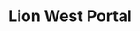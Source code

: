 ---
layout: place
title: "Lion West Portal"
permalink: /california/san-francisco/lion-west-portal.html
stateAbbr: CA
stateName: California
cityName: San Francisco
seo:
  name: "Lion West Portal"
  type: Restaurant
  links: https://lionwestportal.com/
description: "Lion West Portal serves delicious sushi in San Francisco, California. Try fresh Japanese dishes for a great dining experience. Available for, and dinner."
place_id: ChIJoTonKAB9j4AREVbqEuhgHYw
photos:
  - name: >-
      places/ChIJoTonKAB9j4AREVbqEuhgHYw/photos/AeeoHcLR8AMQZ4rc53OR3oFS-D5liDf-_CmDV22SNOgZq5DbxEIrT3CbGBMatgtWib_H5v-eazajSM3pqJGjC3HqeWmaez3y4HkhqDgvtzZ7nNhWKeU47dAcZUwQ0vf2zDx8kTDQUcANBXLV-LPF3p8CO8_S1hx8RPuHue_FWMCB1-UfViKv9mwGRyI87ZbEJMQcpPCXuT2iaKD1Owun__4pLjACGr2jP2phB59WkfUjB7jvmqpknv5ubNpixI3r6E2E65usMd8ee_zzbRUGRVyPEZQnzalQiVXqeIl4xy1bo2R4Z33mU6L4yC7XKn0qPChvsGep77sKYUvymEb8CoZICxPGZWZ-lY2nnumcvX-DMDa01NAXQm09E3ztcAYbcruV5SeiaubWmsyohA9U3XPjwb9yGtSOVaooizB39c_-0nEiVA
    widthPx: 4800
    heightPx: 3600
    authorAttributions:
      - displayName: Mike Gaal
        uri: https://maps.google.com/maps/contrib/108204102116438754698
        photoUri: >-
          https://lh3.googleusercontent.com/a-/ALV-UjUoYm7YO5zs8XkHAMYMSBes46wbRoMtsrCa6s3yWEJ0AT9nUDZpYQ=s100-p-k-no-mo
    flagContentUri: >-
      https://www.google.com/local/imagery/report/?cb_client=maps_api_places.places_api&image_key=!1e10!2sCIHM0ogKEICAgIDPrp32UA&hl=en-US
    googleMapsUri: >-
      https://www.google.com/maps/place//data=!3m4!1e2!3m2!1sCIHM0ogKEICAgIDPrp32UA!2e10!4m2!3m1!1s0x808f7d0028273aa1:0x8c1d60e812ea5611
  - name: >-
      places/ChIJoTonKAB9j4AREVbqEuhgHYw/photos/AeeoHcIBH7f5Te7xIUZtHYy63B1w4Lb4nBrJtqQIKtJzkqJbZGvFG0MUl-P5JHIcBKWVDu9Ai8wUQMD24ZtxlCgWhKA-DTk7pmoGsC6NNuo9--u6pmpxgjSBVqkg5lpteVawOKtBv3egefOoBztd_-o25PHqFPEmrTX6KhughVvg3HHPmMsek2T7y2hXrdkxdsBRgvd3FvOFjG_YgJe-zZxQ6Ds1_zhu7V1cwLx-4Wvm0tZ6v9c3tSqav70Mhof11maKlIV2Fyoclzr642W3SQQf4U1x49gBR72S1hm4h40bP6BUIG7WbFps3yuYN2FYWjoW8PgCKGjsZ21vHtetrIJxaGs0Iz6dJMFDnAh-CpVdGWhgHTGBzF2SgD0vMVru8TRag8e_v68X8q5d4Khasc5Mg7Kf7fLDX1gK48mngZgwGYZGAA
    widthPx: 4032
    heightPx: 3024
    authorAttributions:
      - displayName: Grace Yuen
        uri: https://maps.google.com/maps/contrib/108110912267176227388
        photoUri: >-
          https://lh3.googleusercontent.com/a/ACg8ocKy_VcFQPaUVdGmEjTqyxaZJ98zvV_DPPJbAMWBacAaezTbNA=s100-p-k-no-mo
    flagContentUri: >-
      https://www.google.com/local/imagery/report/?cb_client=maps_api_places.places_api&image_key=!1e10!2sCIHM0ogKEICAgMCI9czZbw&hl=en-US
    googleMapsUri: >-
      https://www.google.com/maps/place//data=!3m4!1e2!3m2!1sCIHM0ogKEICAgMCI9czZbw!2e10!4m2!3m1!1s0x808f7d0028273aa1:0x8c1d60e812ea5611
  - name: >-
      places/ChIJoTonKAB9j4AREVbqEuhgHYw/photos/AeeoHcJ3SPeELbhPm02gI5MxpT1IV1I5NnQyhoo5NU3Hy9kDkk-ZUYlCvJHlvN4pIz7YqR2ciXvC8QzK5-cgpQpEwmUOfVJKNBCi6RzJgr7XeffAAtX_B3KmR0Q8J12aiC0fj8kdG1F872MwO4IjK1pkDImgAEC3i7Jv_nCScQ-_4621u6k2LBwYW19A54p-G9MofL6iOdD5ztTsUfbrRmjfTkts23MIeouwIP7odhvhxfzZnDu-rDr6lnHO0Ow2oCFwKglvqOhrRQydlBAmftA1E0wS9cnc5Tl5rDYavTzWlbtvgWwLViabH7NSJu9vMszfZtUzjDQVGeFLylANxSm-vmdV09PgGkCIoczMHZ4JvvVTniy18XKNv0g1GlXU5oMli-V2HGw1_y75PbnAjD_ZIKwnaO0w2lHTWDIe45pCNGG-sDo
    widthPx: 4032
    heightPx: 3024
    authorAttributions:
      - displayName: Gaelen Gates
        uri: https://maps.google.com/maps/contrib/107636754349613569316
        photoUri: >-
          https://lh3.googleusercontent.com/a-/ALV-UjWnoFYUaYn1OcFXDGOBDAwC9iH9osbbS7c3uygTxL319HFQsiOz=s100-p-k-no-mo
    flagContentUri: >-
      https://www.google.com/local/imagery/report/?cb_client=maps_api_places.places_api&image_key=!1e10!2sCIHM0ogKEICAgMDA7oSnuwE&hl=en-US
    googleMapsUri: >-
      https://www.google.com/maps/place//data=!3m4!1e2!3m2!1sCIHM0ogKEICAgMDA7oSnuwE!2e10!4m2!3m1!1s0x808f7d0028273aa1:0x8c1d60e812ea5611
  - name: >-
      places/ChIJoTonKAB9j4AREVbqEuhgHYw/photos/AeeoHcJEISO7p6s8bw9-_MtG1hUycm4RkZNxbs8JgRpxNLkAn3cpK4o4epW6lJYI3Tt7qeHX5ZtqR0VuRbj3KLRVxtThUHIMr0Z96ygS4NOEWWV72M7BOnuBsrjC1_h0iOu_KOHVPjOB0GSr9-qa79MfiWTBKBsVOcapOxcnBE4b18pvF_qtjGsclHIoxSltQEgTvC3KRXK_sX-1ys4-vyHfBbRCnxIj-l0VDlNDTiCGV_EsGRvfAN0U88bbIdI48NNH_yQwrphzgvmct2a_qHg7WWdRyYIlSAN4WhXPSAjGBtKArH3vy2k5l3v3EP6S2ROvI7fQS53pjs7Qnu87nKMPi_sCUHpB6i0_Y3cnqe8Tg7KVdiZrEHyHZqVSzhelcodlVDsS8sHE1ZsSWbOJrI-nq0CxIqc0PAWxG0_Ho5B5Txg
    widthPx: 4032
    heightPx: 3024
    authorAttributions:
      - displayName: Claudio Palma
        uri: https://maps.google.com/maps/contrib/100190772748742117107
        photoUri: >-
          https://lh3.googleusercontent.com/a-/ALV-UjXx1JvRrjP37sSS2T7AdNLvwLFKvTOypxWqBU95XMXxTpGdJsr5=s100-p-k-no-mo
    flagContentUri: >-
      https://www.google.com/local/imagery/report/?cb_client=maps_api_places.places_api&image_key=!1e10!2sCIHM0ogKEICAgICvo72zOQ&hl=en-US
    googleMapsUri: >-
      https://www.google.com/maps/place//data=!3m4!1e2!3m2!1sCIHM0ogKEICAgICvo72zOQ!2e10!4m2!3m1!1s0x808f7d0028273aa1:0x8c1d60e812ea5611
  - name: >-
      places/ChIJoTonKAB9j4AREVbqEuhgHYw/photos/AeeoHcJq9NfUlktgdyPj_bIt2dVPNpRE1UPNd_0yihZYr5f6xsgQXLzTL4JYNPiRpYL3agSiC6JRIQ1ZW8ap0BfBrFYbSyO7CAR05PBbIGnt_EH9VEAhwWyntVlX6TVo5alUo5x7ql-TD5teaTeMvsV1qsY729Ik9ZIyczHk1LjAOYx4u_2mWHmBTCkANecA0yzO4taHBfj51oaNIMQwEzTHnUS_SpWG8JZmkpk-z9XR-24IQfWzFmGqFd66KhMaPUsgjiT6R0pSmPj7VhB5q9XVra1HnFbnfvLrJc1hyMw2uVSjcG7Ry0Up3KkPdGMtDmeHRrRsg4AqK-trDKP38F30AmxJlPgOwjnHXIcMVAysTONclzKeHJACuvLzpSZl905wWx1PP9gMipLvgUca-8gCKSXpDdhZTieB6J_jklqiapGTYA9a
    widthPx: 3600
    heightPx: 4800
    authorAttributions:
      - displayName: Claudio Palma
        uri: https://maps.google.com/maps/contrib/100190772748742117107
        photoUri: >-
          https://lh3.googleusercontent.com/a-/ALV-UjXx1JvRrjP37sSS2T7AdNLvwLFKvTOypxWqBU95XMXxTpGdJsr5=s100-p-k-no-mo
    flagContentUri: >-
      https://www.google.com/local/imagery/report/?cb_client=maps_api_places.places_api&image_key=!1e10!2sCIHM0ogKEICAgICvo72z2QE&hl=en-US
    googleMapsUri: >-
      https://www.google.com/maps/place//data=!3m4!1e2!3m2!1sCIHM0ogKEICAgICvo72z2QE!2e10!4m2!3m1!1s0x808f7d0028273aa1:0x8c1d60e812ea5611
  - name: >-
      places/ChIJoTonKAB9j4AREVbqEuhgHYw/photos/AeeoHcL5xWiovSx2VfPX0z5BDTS8iieTbsxaeAGxQ-KIZ4zzF_e8nh6kOWV4pcxpSoCtLIn21-sxs_EWTNyJ3RYgFSaJC-BNFGSbUeFOiQ7V8sjXH84H47aNT46GJPABwvhu1Rz3__VoNUn22NCKQmga92xSI7x2Z8kJVJ9TewQEyX84dO0MXsfKVdCd3GfRrpW_aI5FQS-15nOu1iQOfZAAq7VevfjoYiC9sTWdOhIToMMRzW27WxMDvdlgyOfFG_mSpGvkFSI6J7SixOygh9SRkpDFhewThGvXNi6F7t0aeB4TiYiXnX9zVnmitQ51LtzE3TZAzGaWmss7Vexs06vRt8F6J1lSd93ecLRrjpkg4vdOr4xUdAa0YLJs4HkfWHRNlEiv4WznhhJ3smT4JO3ptW5vOKZa4OmYp0DjuyzBlYi47g
    widthPx: 4000
    heightPx: 3000
    authorAttributions:
      - displayName: Paul Chan
        uri: https://maps.google.com/maps/contrib/104085603801790709162
        photoUri: >-
          https://lh3.googleusercontent.com/a/ACg8ocKf-7PuxQ5FrExgluDNulVxO8jiEfakhcevgxiIL_TVzsRMAA=s100-p-k-no-mo
    flagContentUri: >-
      https://www.google.com/local/imagery/report/?cb_client=maps_api_places.places_api&image_key=!1e10!2sCIHM0ogKEICAgMCw85KNNw&hl=en-US
    googleMapsUri: >-
      https://www.google.com/maps/place//data=!3m4!1e2!3m2!1sCIHM0ogKEICAgMCw85KNNw!2e10!4m2!3m1!1s0x808f7d0028273aa1:0x8c1d60e812ea5611
  - name: >-
      places/ChIJoTonKAB9j4AREVbqEuhgHYw/photos/AeeoHcK1irl2cPvXRWnu4x2JpbGAkAdxQzrl4_h1v2OcptdxwDRHrAS6Oxk8NtQ1HhyfK6py_jEvD_Sf6Qq_LMH-6_nPCOyT3S_lTuTAxG-4uTqh7HdxfslY2eccz2Jdoz8YKR7golZklI6yt1g0H83NCV3ZJ1DJezWiZfiOPAxYOwAz1b4EUryQqAJ5YNVBQs6fX9u6CAvaHA6t-p2WW5Y0YI14ZxMfClINS50PVRBUpXOat0fGMSClnOgI2wifWNNAQqKOm-SfKlAxWI-d4jzmdjmeP4DOZ0oFtTmo-7cEqGcKknWHmdqxR5uQJJw6dmODCE_7juy7TpQYNKPvXtqGxw1PC560G3co79oetetFO2eUapoA2S12VIvJsyZDh1YvC0wnX2e5ip888SIm7QLxkcYGyuq7AcBWk0ASIsBgTYW8CDeu
    widthPx: 3024
    heightPx: 4032
    authorAttributions:
      - displayName: Ric Lee
        uri: https://maps.google.com/maps/contrib/104520885142305916611
        photoUri: >-
          https://lh3.googleusercontent.com/a-/ALV-UjW1zSDGElYZy89xtGHj63yKDvF8Fv4RcznT-Cs_QQlQCKZrcUXl=s100-p-k-no-mo
    flagContentUri: >-
      https://www.google.com/local/imagery/report/?cb_client=maps_api_places.places_api&image_key=!1e10!2sCIHM0ogKEICAgICP3uDY6QE&hl=en-US
    googleMapsUri: >-
      https://www.google.com/maps/place//data=!3m4!1e2!3m2!1sCIHM0ogKEICAgICP3uDY6QE!2e10!4m2!3m1!1s0x808f7d0028273aa1:0x8c1d60e812ea5611
  - name: >-
      places/ChIJoTonKAB9j4AREVbqEuhgHYw/photos/AeeoHcL9jVT8eK3SzTmHXxx_a2nkSOrttdPZBqZOps49aycNg9kEF95ctQAiN5hSevLfjd63i4pSCVhUsf2QubVOJQbpCM8pmlanZTjKKS_HEZal2zPAmDvPHQ8GJYDyrLY7ZdN49pyePc1hMp-lzFilM5_IKKzjAwlAP0zneO1k38BMcUT3PVZxR0Dwe2fR1k2Z0ZhxduokR68B9PW7ECk8Q82cPT8XgQE85q7Xp_aVXmuJYpohB4Fm9KB_Hn3ggFKILR2kxaOjBbYrThtVar5ttTVCgOV2cEwhbZpZLFw4Tmay4hjDutaRRoZJPer4yRB3aZqpZUMNkqS1kLoG2rsyjcHhHUUNJtWMXJEbjHpbrjrBBQwXctST-vI411iIOVtwkmNx9hfSnuiqyDXPIqTtZsj4tVw2dNpDeN1EYWde0gHROA
    widthPx: 640
    heightPx: 532
    authorAttributions:
      - displayName: Drew Tillotson
        uri: https://maps.google.com/maps/contrib/117544953173352534404
        photoUri: >-
          https://lh3.googleusercontent.com/a/ACg8ocIn4jBgqmgwzCsDWElrYA-WX_IJaBU8hwj_trHpDucasuf9fg=s100-p-k-no-mo
    flagContentUri: >-
      https://www.google.com/local/imagery/report/?cb_client=maps_api_places.places_api&image_key=!1e10!2sCIHM0ogKEICAgICv7JjUfg&hl=en-US
    googleMapsUri: >-
      https://www.google.com/maps/place//data=!3m4!1e2!3m2!1sCIHM0ogKEICAgICv7JjUfg!2e10!4m2!3m1!1s0x808f7d0028273aa1:0x8c1d60e812ea5611
  - name: >-
      places/ChIJoTonKAB9j4AREVbqEuhgHYw/photos/AeeoHcJ0CJIuscslOT80lJHmqF5xx12wgrSrUzKniDf-cgVrBflBZq4FSU4N6I7c0x9WWA70tA5tKoTMUqjS5NZU-ibeWM8Z2M5LPLeLGWU9p_iNw9C5lC__ym4Rwd3w6gA1InDDjv6GhVssiz7-TE48iXWXsRALjm9Pg7gwzfr9fL4WmhhdGVL7nsHhdib1-pKDzWdfY4Onsi2XMAwb_SVddPffFcUEFueDQZ7wpJ5efmQWuvMo1Bcfcbv_Rn8cBGxBnp4gBfdYgOLvcblU5j7ThZcj6UXnphJBRBRBPkJHkAzzE8EPiaCfe-v7u1YYkCvMKHVuLJyv8D7KWV5br_pZdEmj3T2CM0BfMBMkPbbKM1Vd04OSD7P_8S6nrDpiy3p8MwoyhbqtJoMff0TQNSzTh_jYMljbzYtsO93tTYU5SUJlIw
    widthPx: 3024
    heightPx: 4032
    authorAttributions:
      - displayName: Grace Yuen
        uri: https://maps.google.com/maps/contrib/108110912267176227388
        photoUri: >-
          https://lh3.googleusercontent.com/a/ACg8ocKy_VcFQPaUVdGmEjTqyxaZJ98zvV_DPPJbAMWBacAaezTbNA=s100-p-k-no-mo
    flagContentUri: >-
      https://www.google.com/local/imagery/report/?cb_client=maps_api_places.places_api&image_key=!1e10!2sCIHM0ogKEICAgMCI9czZXw&hl=en-US
    googleMapsUri: >-
      https://www.google.com/maps/place//data=!3m4!1e2!3m2!1sCIHM0ogKEICAgMCI9czZXw!2e10!4m2!3m1!1s0x808f7d0028273aa1:0x8c1d60e812ea5611
  - name: >-
      places/ChIJoTonKAB9j4AREVbqEuhgHYw/photos/AeeoHcKuz3S-8LUBELZkNhX_69GyBZWwiSe-FFvoG8sAJm4Yu8YXiUDygR5VSlNd3uSTag7hluBK2D9l7oPKOE3B5gLNkW23cNuSOGWfArDduyBU4wLArM86zjP7IEuD_at_szuF-2znevhydM8pceNATRpMgg0z1Nz-fnh9rRqxp5hZmGe98acp6V1e3A7vVU9yV2cij1-2ZFAODVz-ROqFE7jKSjBKhDwg0CKQuJ1rzhtw1ZIhakHC7Lburd9Kwxv238RFAOARqrUz-Y18TGNsWgXMipvMwtKuyE0H5NFOohri4D1LHdh9N8xT1I0Rlo60ehVTnVAax1qrgLaI-9IsgFgoYhP9lbA1hv4wKAMLdDAckoRVDC-H0KEU9Cd19Lo2-5HTNGeEORwxhGlF8Z3OjUHZZ79sCyHXRKRQQv78BGwPtH0
    widthPx: 1530
    heightPx: 1670
    authorAttributions:
      - displayName: Tanja Von Zweydorff
        uri: https://maps.google.com/maps/contrib/104417118387417076210
        photoUri: >-
          https://lh3.googleusercontent.com/a/ACg8ocKqYvU428ZP_wICZnFQR5ZnsAQSESSRFaE6C9xUUejyNInVTw=s100-p-k-no-mo
    flagContentUri: >-
      https://www.google.com/local/imagery/report/?cb_client=maps_api_places.places_api&image_key=!1e10!2sCIHM0ogKEICAgMDIwKTK-QE&hl=en-US
    googleMapsUri: >-
      https://www.google.com/maps/place//data=!3m4!1e2!3m2!1sCIHM0ogKEICAgMDIwKTK-QE!2e10!4m2!3m1!1s0x808f7d0028273aa1:0x8c1d60e812ea5611
address: 301 W Portal Ave, San Francisco, CA 94127, USA
street: 301 W Portal Ave
city: San Francisco
state: CA
zip: '94127'
country: USA
neighborhood: West of Twin Peaks
latitude: '37.737752'
longitude: '-122.468963'
accessibility_options:
  wheelchairAccessibleEntrance: true
business_status: OPERATIONAL
name: Lion West Portal
google_maps_links:
  directionsUri: >-
    https://www.google.com/maps/dir//''/data=!4m7!4m6!1m1!4e2!1m2!1m1!1s0x808f7d0028273aa1:0x8c1d60e812ea5611!3e0
  placeUri: https://maps.google.com/?cid=10096332489500546577
  writeAReviewUri: >-
    https://www.google.com/maps/place//data=!4m3!3m2!1s0x808f7d0028273aa1:0x8c1d60e812ea5611!12e1
  reviewsUri: >-
    https://www.google.com/maps/place//data=!4m4!3m3!1s0x808f7d0028273aa1:0x8c1d60e812ea5611!9m1!1b1
  photosUri: >-
    https://www.google.com/maps/place//data=!4m3!3m2!1s0x808f7d0028273aa1:0x8c1d60e812ea5611!10e5
primary_type: Sushi Restaurant
opening_hours:
  regular: null
  current: null
secondary_opening_hours:
  regular:
    weekdayDescriptions: null
    type: null
  current:
    weekdayDescriptions: null
    type: null
phone: null
price_level: null
price_range: $30 &ndash; $50
rating: '4.6'
rating_count: 0
website: https://lionwestportal.com/
reviews:
  - name: >-
      places/ChIJoTonKAB9j4AREVbqEuhgHYw/reviews/ChZDSUhNMG9nS0VJQ0FnTURBN29TOVpBEAE
    relativePublishTimeDescription: 2 months ago
    rating: 5
    text:
      text: >-
        LOVE this place! We’d been missing a great vegan sushi place ever since
        Tataki Canyon closed, and I’m so glad Lion opened. Everything we had was
        delicious, and the little carts going around, Dim Sum-style, were a nice
        treat. Service was wonderful. The no-tips model makes me feel good about
        patronizing an establishment that pays its servers fairly rather than
        forcing them to rely on tips. We’ll be back here frequently.
      languageCode: en
    originalText:
      text: >-
        LOVE this place! We’d been missing a great vegan sushi place ever since
        Tataki Canyon closed, and I’m so glad Lion opened. Everything we had was
        delicious, and the little carts going around, Dim Sum-style, were a nice
        treat. Service was wonderful. The no-tips model makes me feel good about
        patronizing an establishment that pays its servers fairly rather than
        forcing them to rely on tips. We’ll be back here frequently.
      languageCode: en
    authorAttribution:
      displayName: Gaelen Gates
      uri: https://www.google.com/maps/contrib/107636754349613569316/reviews
      photoUri: >-
        https://lh3.googleusercontent.com/a-/ALV-UjWnoFYUaYn1OcFXDGOBDAwC9iH9osbbS7c3uygTxL319HFQsiOz=s128-c0x00000000-cc-rp-mo
    publishTime: '2025-02-09T04:46:25.330693Z'
    flagContentUri: >-
      https://www.google.com/local/review/rap/report?postId=ChZDSUhNMG9nS0VJQ0FnTURBN29TOVpBEAE&d=17924085&t=1
    googleMapsUri: >-
      https://www.google.com/maps/reviews/data=!4m6!14m5!1m4!2m3!1sChZDSUhNMG9nS0VJQ0FnTURBN29TOVpBEAE!2m1!1s0x808f7d0028273aa1:0x8c1d60e812ea5611
  - name: >-
      places/ChIJoTonKAB9j4AREVbqEuhgHYw/reviews/ChZDSUhNMG9nS0VJQ0FnTUN3ODVLTlJ3EAE
    relativePublishTimeDescription: 3 weeks ago
    rating: 5
    text:
      text: >-
        Great addition to the neighborhood. The food is not your typical sushi
        fare. More like little dishes, grilled items, selection of rolls and
        other innovative chef specials. Everything is super fresh and tasty.
      languageCode: en
    originalText:
      text: >-
        Great addition to the neighborhood. The food is not your typical sushi
        fare. More like little dishes, grilled items, selection of rolls and
        other innovative chef specials. Everything is super fresh and tasty.
      languageCode: en
    authorAttribution:
      displayName: Paul Chan
      uri: https://www.google.com/maps/contrib/104085603801790709162/reviews
      photoUri: >-
        https://lh3.googleusercontent.com/a/ACg8ocKf-7PuxQ5FrExgluDNulVxO8jiEfakhcevgxiIL_TVzsRMAA=s128-c0x00000000-cc-rp-mo-ba6
    publishTime: '2025-03-21T03:49:46.899571Z'
    flagContentUri: >-
      https://www.google.com/local/review/rap/report?postId=ChZDSUhNMG9nS0VJQ0FnTUN3ODVLTlJ3EAE&d=17924085&t=1
    googleMapsUri: >-
      https://www.google.com/maps/reviews/data=!4m6!14m5!1m4!2m3!1sChZDSUhNMG9nS0VJQ0FnTUN3ODVLTlJ3EAE!2m1!1s0x808f7d0028273aa1:0x8c1d60e812ea5611
  - name: >-
      places/ChIJoTonKAB9j4AREVbqEuhgHYw/reviews/ChZDSUhNMG9nS0VJQ0FnTUNRX082Wk5nEAE
    relativePublishTimeDescription: a month ago
    rating: 5
    text:
      text: >-
        You can taste the quality in the food. The fish tastes so fresh and the
        flavor profile is elegant and well balanced. An experience overall!
        Service is also just so great. I love how they come out with different
        appetizers in a cart to choose from. Mun & Suki were wonderful!
      languageCode: en
    originalText:
      text: >-
        You can taste the quality in the food. The fish tastes so fresh and the
        flavor profile is elegant and well balanced. An experience overall!
        Service is also just so great. I love how they come out with different
        appetizers in a cart to choose from. Mun & Suki were wonderful!
      languageCode: en
    authorAttribution:
      displayName: Elisabeth Rodriguez
      uri: https://www.google.com/maps/contrib/102611513956987379465/reviews
      photoUri: >-
        https://lh3.googleusercontent.com/a/ACg8ocJObM_8FJxhsmTfdUDlm1xcqZdxqk73RSmmdWe4_TNMICRfEg=s128-c0x00000000-cc-rp-mo
    publishTime: '2025-03-03T04:20:42.592048Z'
    flagContentUri: >-
      https://www.google.com/local/review/rap/report?postId=ChZDSUhNMG9nS0VJQ0FnTUNRX082Wk5nEAE&d=17924085&t=1
    googleMapsUri: >-
      https://www.google.com/maps/reviews/data=!4m6!14m5!1m4!2m3!1sChZDSUhNMG9nS0VJQ0FnTUNRX082Wk5nEAE!2m1!1s0x808f7d0028273aa1:0x8c1d60e812ea5611
  - name: >-
      places/ChIJoTonKAB9j4AREVbqEuhgHYw/reviews/ChdDSUhNMG9nS0VJQ0FnTUN3bnJ5ZW13RRAB
    relativePublishTimeDescription: 3 weeks ago
    rating: 5
    text:
      text: >-
        Heya (vegan) and Bow to your sensei (vegan) were both recommended by the
        waitress and they both did not disappoint!! Both were delicious - but I
        must say the Heya roll won my top choice. All the flavors in the roll
        and the vegan salmon made me feel like I was enjoying a ‘real sushi
        roll’ 😍


        It was also nice to have the whole top floor section to ourselves while
        eating 🤗 the waitress was attentive and friendly.


        The only things I wouldn’t order again were the two items from the dim
        sum cart (see photos) as they were just alright - too much rice
      languageCode: en
    originalText:
      text: >-
        Heya (vegan) and Bow to your sensei (vegan) were both recommended by the
        waitress and they both did not disappoint!! Both were delicious - but I
        must say the Heya roll won my top choice. All the flavors in the roll
        and the vegan salmon made me feel like I was enjoying a ‘real sushi
        roll’ 😍


        It was also nice to have the whole top floor section to ourselves while
        eating 🤗 the waitress was attentive and friendly.


        The only things I wouldn’t order again were the two items from the dim
        sum cart (see photos) as they were just alright - too much rice
      languageCode: en
    authorAttribution:
      displayName: Victoria Thuy Vy Milaniya
      uri: https://www.google.com/maps/contrib/115148681570176967776/reviews
      photoUri: >-
        https://lh3.googleusercontent.com/a-/ALV-UjUc1RT_cTm9Y4k6NF6B9a94yORegEI5BAh44pBm7vYLdIIM2Jk=s128-c0x00000000-cc-rp-mo-ba3
    publishTime: '2025-03-19T02:18:08.353089Z'
    flagContentUri: >-
      https://www.google.com/local/review/rap/report?postId=ChdDSUhNMG9nS0VJQ0FnTUN3bnJ5ZW13RRAB&d=17924085&t=1
    googleMapsUri: >-
      https://www.google.com/maps/reviews/data=!4m6!14m5!1m4!2m3!1sChdDSUhNMG9nS0VJQ0FnTUN3bnJ5ZW13RRAB!2m1!1s0x808f7d0028273aa1:0x8c1d60e812ea5611
  - name: >-
      places/ChIJoTonKAB9j4AREVbqEuhgHYw/reviews/ChdDSUhNMG9nS0VJQ0FnSUNQOVlPSmxRRRAB
    relativePublishTimeDescription: 4 months ago
    rating: 5
    text:
      text: >-
        I visited during their soft open, it was just their fourth night of
        business. The service was still getting itself worked out, so things
        were a little slower than I would have liked, but things were on par
        with other soft open operations I've seen.


        The food was really good and more than made up for the front-of-house
        hiccups. The dishes were unique and filled with a host of flavors. We
        ordered one main from the menu and then had a bunch from the cart. This
        place will be GREAT if you have a mix of omnivores, vegetarians, and
        vegans.


        We ordered "Paul the Pilot", named in honor of a customer which has
        followed the chef in various restaurants through the years. The dish is
        cooked table-side using open flame, it's really an experience. What
        emerges from the foil is a delicious combination of flavors.


        Next the restaurant has a cart that comes around every 5-10 minutes with
        small plates that might be sushi, maki, or a variety of other
        interesting creations. I can't remember exactly all the things we
        ordered, but they included scallop sashimi, vegan "salmon" sashimi, a
        couple of rolls, and bean curd pockets filled with rice and sea urchin.


        A great "bonus" for this place is that it is tip-free. I love not having
        this pressure. I thought the prices were reasonable, and if I take 20%
        off, the prices are quite good. Thank you to the chef/owner who decided,
        "let's just put the real cost on the menu"!


        Do GO HERE if you want a calm atmosphere to enjoy unique dishes, in each
        of which you will find a complimenting set of flavors, and an
        interesting dining style, thanks to the mix of menu and surprises from
        the cart.


        Do NOT GO HERE, probably, if you're looking for a fast bite as parents
        with a couple of kids. The service is likely to be a little slower than
        you want and the dishes might be a challenge for picky or nervous
        diners.
      languageCode: en
    originalText:
      text: >-
        I visited during their soft open, it was just their fourth night of
        business. The service was still getting itself worked out, so things
        were a little slower than I would have liked, but things were on par
        with other soft open operations I've seen.


        The food was really good and more than made up for the front-of-house
        hiccups. The dishes were unique and filled with a host of flavors. We
        ordered one main from the menu and then had a bunch from the cart. This
        place will be GREAT if you have a mix of omnivores, vegetarians, and
        vegans.


        We ordered "Paul the Pilot", named in honor of a customer which has
        followed the chef in various restaurants through the years. The dish is
        cooked table-side using open flame, it's really an experience. What
        emerges from the foil is a delicious combination of flavors.


        Next the restaurant has a cart that comes around every 5-10 minutes with
        small plates that might be sushi, maki, or a variety of other
        interesting creations. I can't remember exactly all the things we
        ordered, but they included scallop sashimi, vegan "salmon" sashimi, a
        couple of rolls, and bean curd pockets filled with rice and sea urchin.


        A great "bonus" for this place is that it is tip-free. I love not having
        this pressure. I thought the prices were reasonable, and if I take 20%
        off, the prices are quite good. Thank you to the chef/owner who decided,
        "let's just put the real cost on the menu"!


        Do GO HERE if you want a calm atmosphere to enjoy unique dishes, in each
        of which you will find a complimenting set of flavors, and an
        interesting dining style, thanks to the mix of menu and surprises from
        the cart.


        Do NOT GO HERE, probably, if you're looking for a fast bite as parents
        with a couple of kids. The service is likely to be a little slower than
        you want and the dishes might be a challenge for picky or nervous
        diners.
      languageCode: en
    authorAttribution:
      displayName: Justin Mattson
      uri: https://www.google.com/maps/contrib/103201238410770468762/reviews
      photoUri: >-
        https://lh3.googleusercontent.com/a-/ALV-UjXSvEL3rWJh1sq_BFugwdnhgCqwwr8xPPJLPcxMYHUgSIHCy7LJ6Q=s128-c0x00000000-cc-rp-mo-ba3
    publishTime: '2024-11-26T19:17:15.157857Z'
    flagContentUri: >-
      https://www.google.com/local/review/rap/report?postId=ChdDSUhNMG9nS0VJQ0FnSUNQOVlPSmxRRRAB&d=17924085&t=1
    googleMapsUri: >-
      https://www.google.com/maps/reviews/data=!4m6!14m5!1m4!2m3!1sChdDSUhNMG9nS0VJQ0FnSUNQOVlPSmxRRRAB!2m1!1s0x808f7d0028273aa1:0x8c1d60e812ea5611
parking_options: null
payment_options:
  acceptsCreditCards: true
  acceptsCashOnly: false
allow_dogs: null
curbside_pickup: false
delivery: false
dine_in: true
good_for_children: false
good_for_groups: null
good_for_sports: false
live_music: false
menu_for_children: false
outdoor_seating: null
reservable: true
restroom: true
serves_beer: null
serves_breakfast: null
serves_brunch: null
serves_cocktails: null
serves_coffee: null
serves_dinner: true
serves_dessert: true
serves_lunch: null
serves_vegetarian_food: null
serves_wine: null
takeout: null
update_category: essentials
summary: null

---